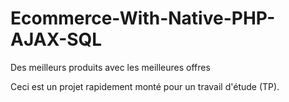 # Ecommerce-With-Native-PHP-AJAX-SQL
Des meilleurs produits avec les meilleures offres

Ceci est un projet rapidement monté pour un travail d'étude (TP).  
